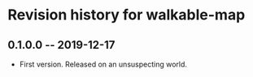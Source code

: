 # Revision history for walkable-map

## 0.1.0.0 -- 2019-12-17

* First version. Released on an unsuspecting world.

